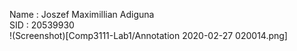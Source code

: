Name : Joszef Maximillian Adiguna  
SID : 20539930  
!(Screenshot)[Comp3111-Lab1/Annotation 2020-02-27 020014.png]
